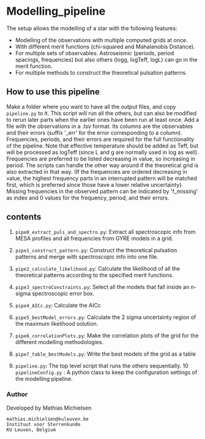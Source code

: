 # Modelling_pipeline

The setup allows the modelling of a star with the following features:
- Modelling of the observations with multiple computed grids at once.
- With different merit functions (chi-squared and Mahalanobis Distance).
- For multiple sets of observables. Astroseismic (periods, period spacings, frequencies) but also others (logg, logTeff, logL) can go in the merit function.
- For multiple methods to construct the theoretical pulsation patterns.

## How to use this pipeline
Make a folder where you want to have all the output files, and copy `pipeline.py` to it. This script will run all the others, but can also be modified to rerun later parts when the earlier ones have been run at least once.
Add a file with the observations in a .tsv format. Its columns are the observables and their errors (suffix '\_err' for the error corresponding to a column). Frequencies, periods, and their errors are required for the full functionality of the pipeline. Note that effective temperature should be added as Teff, but will be processed as logTeff (since L and g are normally used in log as well).
Frequencies are preferred to be listed decreasing in value, so increasing in period. The scripts can handle the other way around if the theoretical grid is also extracted in that way. (If the frequencies are ordered decreasing in value, the highest frequency parts in an interrupted pattern will be matched first, which is preferred since those have a lower relative uncertainty). Missing frequencies in the observed pattern can be indicated by 'f_missing' as index and 0 values for the frequency, period, and their errors.

## contents

1. `pipe0_extract_puls_and_spectro.py`: Extract all spectroscopic info from MESA profiles and all frequencies from GYRE models in a grid.
2. `pipe1_construct_pattern.py`: Construct the theoretical pulsation patterns and merge with spectroscopic info into one file.
3. `pipe2_calculate_likelihood.py`: Calculate the likelihood of all the theoretical patterns according to the specified merit functions.
4. `pipe3_spectroConstraints.py`: Select all the models that fall inside an n-sigma spectroscopic error box.
5. `pipe4_AICc.py`: Calculate the AICc
6. `pipe5_bestModel_errors.py`: Calculate the 2 sigma uncertainty region of the maximum likelihood solution.
7. `pipe6_correlationPlots.py`: Make the correlation plots of the grid for the different modelling methodologies.
8. `pipe7_table_bestModels.py`: Write the best models of the grid as a table

9. `pipeline.py`: The top level script that runs the others sequentially.
10 `pipelineConfig.py` : A python class to keep the configuration settings of the modelling pipeline.

### Author
Developed by Mathias Michielsen
```
mathias.michielsen@kuleuven.be
Instituut voor Sterrenkunde
KU Leuven, Belgium
```
